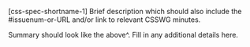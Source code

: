 [css-spec-shortname-1] Brief description which should also include the #issuenum-or-URL and/or link to relevant CSSWG minutes.

Summary should look like the above^. Fill in any additional details here.
